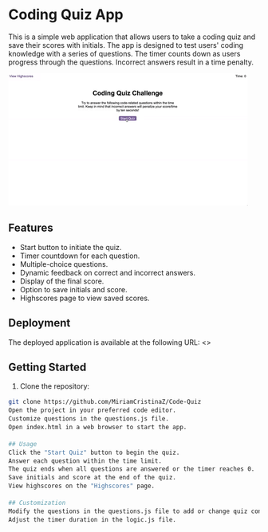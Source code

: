 # Coding Quiz App

This is a simple web application that allows users to take a coding quiz and save their scores with initials. The app is designed to test users' coding knowledge with a series of questions. The timer counts down as users progress through the questions. Incorrect answers result in a time penalty.

![Coding Quiz App](/assets/08-web-apis-challenge-demo.gif)

## Features

- Start button to initiate the quiz.
- Timer countdown for each question.
- Multiple-choice questions.
- Dynamic feedback on correct and incorrect answers.
- Display of the final score.
- Option to save initials and score.
- Highscores page to view saved scores.

## Deployment

The deployed application is available at the following URL: <>

## Getting Started

1. Clone the repository:

```bash
git clone https://github.com/MiriamCristinaZ/Code-Quiz
Open the project in your preferred code editor.
Customize questions in the questions.js file.
Open index.html in a web browser to start the app.

## Usage
Click the "Start Quiz" button to begin the quiz.
Answer each question within the time limit.
The quiz ends when all questions are answered or the timer reaches 0.
Save initials and score at the end of the quiz.
View highscores on the "Highscores" page.

## Customization
Modify the questions in the questions.js file to add or change quiz content.
Adjust the timer duration in the logic.js file.
```
